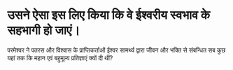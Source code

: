 # उसने ऐसा इस लिए किया कि वे ईश्वरीय स्वभाव के सहभागी हो जाएं।
परमेश्वर ने पतरस और विश्वास के प्राप्तिकर्ताओं ईश्वर सामर्थ्य द्वारा जीवन और भक्ति से संबन्धित सब कुछ यहां तक कि महान एवं बहुमूल्य प्रतिज्ञाएं क्यों दी थीं?

